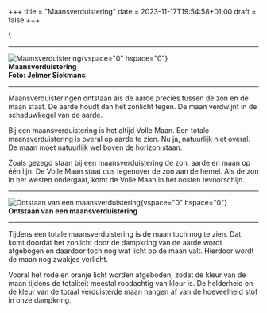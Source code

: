 +++
title = "Maansverduistering"
date = 2023-11-17T19:54:58+01:00
draft = false
+++

\

  -----------------------------------------------------------------------
  ![Maansverduistering](plaatjes/maansverduistering.jpg){vspace="0"
  hspace="0"}\
  **Maansverduistering\
  Foto: Jelmer Siekmans**

  -----------------------------------------------------------------------

Maansverduisteringen ontstaan als de aarde precies tussen de zon en de
maan staat. De aarde houdt dan het zonlicht tegen. De maan verdwijnt in
de schaduwkegel van de aarde.

Bij een maansverduistering is het altijd Volle Maan. Een totale
maansverduistering is overal op aarde te zien. Nu ja, natuurlijk niet
overal. De maan moet natuurlijk wel boven de horizon staan.

Zoals gezegd staan bij een maansverduistering de zon, aarde en maan op
één lijn. De Volle Maan staat dus tegenover de zon aan de hemel. Als de
zon in het westen ondergaat, komt de Volle Maan in het oosten
tevoorschijn.

  ------------------------------------------------------------------------
  ![Ontstaan van een
  maansverduistering](plaatjes/maansverduistering_schema.gif){vspace="0"
  hspace="0"}\
  **Ontstaan van een maansverduistering**

  ------------------------------------------------------------------------

Tijdens een totale maansverduistering is de maan toch nog te zien. Dat
komt doordat het zonlicht door de dampkring van de aarde wordt afgebogen
en daardoor toch nog wat licht op de maan valt. Hierdoor wordt de maan
nog zwakjes verlicht.

Vooral het rode en oranje licht worden afgeboden, zodat de kleur van de
maan tijdens de totaliteit meestal roodachtig van kleur is. De
helderheid en de kleur van de totaal verduisterde maan hangen af van de
hoeveelheid stof in onze dampkring.
